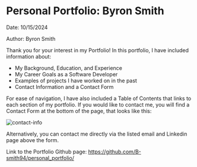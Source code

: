 # Personal Portfolio: Byron Smith

Date: 10/15/2024

Author: Byron Smith

Thank you for your interest in my Portfolio! In this portfolio, I have included information about:
* My Background, Education, and Experience
* My Career Goals as a Software Developer
* Examples of projects I have worked on in the past
* Contact Information and a Contact Form

For ease of navigation, I have also included a Table of Contents that links to each section of my portfolio.
If you would like to contact me, you will find a Contact Form at the bottom of the page, that looks like this:

![contact-info](https://github.com/user-attachments/assets/02aa027a-40a1-4458-bafc-5824d8200d97)

Alternatively, you can contact me directly via the listed email and Linkedin page above the form.

Link to the Portfolio Github page: https://github.com/B-smith94/personal_portfolio/
